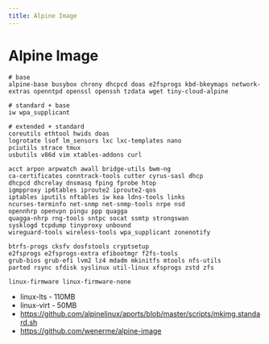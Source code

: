```yaml
---
title: Alpine Image
---
```


# Alpine Image


```
# base
alpine-base busybox chrony dhcpcd doas e2fsprogs kbd-bkeymaps network-extras openntpd openssl openssh tzdata wget tiny-cloud-alpine

# standard + base
iw wpa_supplicant

# extended + standard
coreutils ethtool hwids doas
logrotate lsof lm_sensors lxc lxc-templates nano
pciutils strace tmux
usbutils v86d vim xtables-addons curl

acct arpon arpwatch awall bridge-utils bwm-ng
ca-certificates conntrack-tools cutter cyrus-sasl dhcp
dhcpcd dhcrelay dnsmasq fping fprobe htop
igmpproxy ip6tables iproute2 iproute2-qos
iptables iputils nftables iw kea ldns-tools links
ncurses-terminfo net-snmp net-snmp-tools nrpe nsd
opennhrp openvpn pingu ppp quagga
quagga-nhrp rng-tools sntpc socat ssmtp strongswan
sysklogd tcpdump tinyproxy unbound
wireguard-tools wireless-tools wpa_supplicant zonenotify

btrfs-progs cksfv dosfstools cryptsetup
e2fsprogs e2fsprogs-extra efibootmgr f2fs-tools
grub-bios grub-efi lvm2 lz4 mdadm mkinitfs mtools nfs-utils
parted rsync sfdisk syslinux util-linux xfsprogs zstd zfs

linux-firmware linux-firmware-none
```

- linux-lts - 110MB
- linux-virt - 50MB
- https://github.com/alpinelinux/aports/blob/master/scripts/mkimg.standard.sh
- https://github.com/wenerme/alpine-image
